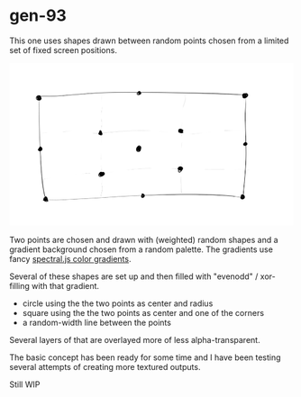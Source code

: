 # gen-93

This one uses shapes drawn between random points chosen from a limited set of fixed screen positions.

![Diagram of random point locations](./media/points.png)
                                                       
Two points are chosen and drawn with (weighted) random shapes and a gradient background chosen from a random palette. The
gradients use fancy [spectral.js color gradients](https://github.com/rvanwijnen/spectral.js).

Several of these shapes are set up and then filled with "evenodd" / xor-filling with that gradient. 

* circle using the the two points as center and radius
* square using the the two points as center and one of the corners
* a random-width line between the points
 
Several layers of that are overlayed more of less alpha-transparent.

The basic concept has been ready for some time and I have been testing several attempts of creating more textured outputs.

Still WIP
